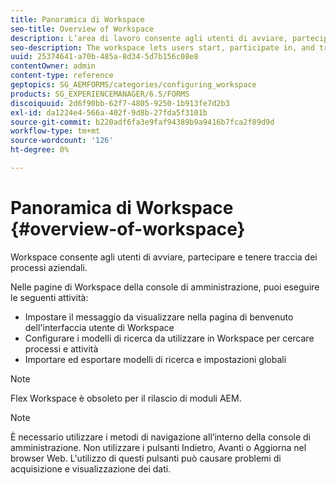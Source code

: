 ```yaml
---
title: Panoramica di Workspace
seo-title: Overview of Workspace
description: L’area di lavoro consente agli utenti di avviare, partecipare e tenere traccia dei processi aziendali. Apprendiamo ulteriori informazioni sull’area di lavoro.
seo-description: The workspace lets users start, participate in, and track business processes. Let us learn more about the workspace.
uuid: 25374641-a70b-485a-8d34-5d7b156c08e8
contentOwner: admin
content-type: reference
geptopics: SG_AEMFORMS/categories/configuring_workspace
products: SG_EXPERIENCEMANAGER/6.5/FORMS
discoiquuid: 2d6f90bb-62f7-4805-9250-1b913fe7d2b3
exl-id: da1224e4-566a-402f-9d8b-27fda5f3101b
source-git-commit: b220adf6fa3e9faf94389b9a9416b7fca2f89d9d
workflow-type: tm+mt
source-wordcount: '126'
ht-degree: 0%

---
```


# Panoramica di Workspace {#overview-of-workspace}

Workspace consente agli utenti di avviare, partecipare e tenere traccia dei processi aziendali.

Nelle pagine di Workspace della console di amministrazione, puoi eseguire le seguenti attività:

* Impostare il messaggio da visualizzare nella pagina di benvenuto dell&#39;interfaccia utente di Workspace
* Configurare i modelli di ricerca da utilizzare in Workspace per cercare processi e attività
* Importare ed esportare modelli di ricerca e impostazioni globali

>[!NOTE]
>
>Flex Workspace è obsoleto per il rilascio di moduli AEM.

>[!NOTE]
>
>È necessario utilizzare i metodi di navigazione all’interno della console di amministrazione. Non utilizzare i pulsanti Indietro, Avanti o Aggiorna nel browser Web. L&#39;utilizzo di questi pulsanti può causare problemi di acquisizione e visualizzazione dei dati.

